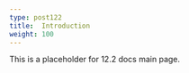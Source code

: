 ```yaml
---
type: post122
title:  Introduction
weight: 100
---
```


This is a placeholder for 12.2 docs main page.